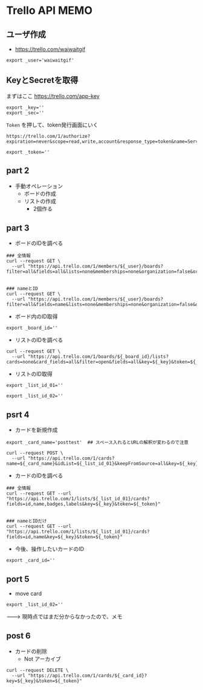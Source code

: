# Trello API MEMO

## ユーザ作成

+ https://trello.com/waiwaitgif

```
export _user='waiwaitgif'
```

## KeyとSecretを取得

まずはここ
https://trello.com/app-key

```
export _key=''
export _sec=''
```

`Token`  を押して、token発行画面にいく

```
https://trello.com/1/authorize?expiration=never&scope=read,write,account&response_type=token&name=Server%20Token&key=${_key}
```

```
export _token=''
```


## part 2

+ 手動オペレーション
    + ボードの作成
    + リストの作成
        + 2個作る


## part 3


+ ボードのIDを調べる

```
### 全情報
curl --request GET \
  --url "https://api.trello.com/1/members/${_user}/boards?filter=all&fields=all&lists=none&memberships=none&organization=false&organization_fields=name%2CdisplayName&key=${_key}&token=${_token}"


### nameとID
curl --request GET \
  --url "https://api.trello.com/1/members/${_user}/boards?filter=all&fields=name&lists=none&memberships=none&organization=false&organization_fields=name%2CdisplayName&key=${_key}&token=${_token}"
```

+ ボード内のID取得

```
export _board_id=''
```

+ リストのIDを調べる

```
curl --request GET \
  --url "https://api.trello.com/1/boards/${_board_id}/lists?cards=none&card_fields=all&filter=open&fields=all&key=${_key}&token=${_token}"
```

+ リストのID取得

```
export _list_id_01=''
```
```
export _list_id_02=''
```

## psrt 4

+ カードを新規作成

```
export _card_name='posttest'  ## スペース入れるとURLの解釈が変わるので注意
```

```
curl --request POST \
  --url "https://api.trello.com/1/cards?name=${_card_name}&idList=${_list_id_01}&keepFromSource=all&key=${_key}&token=${_token}"
```

+ カードのIDを調べる

```
### 全情報
curl --request GET --url "https://api.trello.com/1/lists/${_list_id_01}/cards?fields=id,name,badges,labels&key=${_key}&token=${_token}"


### nameとIDだけ
curl --request GET --url "https://api.trello.com/1/lists/${_list_id_01}/cards?fields=id,name&key=${_key}&token=${_token}"
```

+ 今後、操作したいカードのID

```
export _card_id=''
```
## port 5

+ move card

```
export _list_id_02=''
```

---> 現時点ではまだ分からなかったので、メモ

## post 6

+ カードの削除
    + Not アーカイブ

```
curl --request DELETE \
  --url "https://api.trello.com/1/cards/${_card_id}?key=${_key}&token=${_token}"
```


